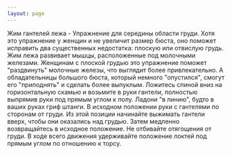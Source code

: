 ```yaml
---
layout: page
---
```

Жим гантелей лежа - Упражнение для середины области груди.
Хотя это упражнение у женщин и не увеличит размер бюста, оно поможет исправить два существенных недостатка: плоскую или отвислую грудь. Жим лежа развивает мышцы, расположенные под молочными железами. Женщинам с плоской грудью это упражнение поможет "раздвинуть" молочные железы, что выглядит более привлекательно. А обладательницы большого бюста, который немного "опустился", смогут его "приподнять" и сделать более выпуклым.
Ложитесь спиной вниз на горизонтальную скамью и возьмите в руки гантели, полностью выпрямив руки под прямым углом к полу. Ладони "в линию", будто в ваших руках гриф штанги. В исходном положении руки с гантелями по сторонам от груди. Из этой позиции начинайте выжимать гантели вверх, чтобы они оказались над грудью. Затем медленно возвращайтесь в исходное положение. Не отбивайте отягощения от груди. В ходе всего движения удерживайте положение локтей под прямым углом по отношению к торсу.